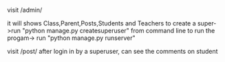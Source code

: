 
visit
    /admin/
    
it will shows Class,Parent,Posts,Students and Teachers
to create a super->run "python manage.py createsuperuser" from command line
to run the progam-> run "python manage.py runserver"

visit 
	/post/
after login in by a superuser, can see the comments on student
